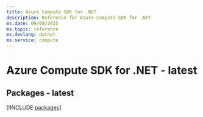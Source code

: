 ```yaml
---
title: Azure Compute SDK for .NET
description: Reference for Azure Compute SDK for .NET
ms.date: 09/09/2025
ms.topic: reference
ms.devlang: dotnet
ms.service: compute
---
```

# Azure Compute SDK for .NET - latest
## Packages - latest
[!INCLUDE [packages](compute-index.md)]